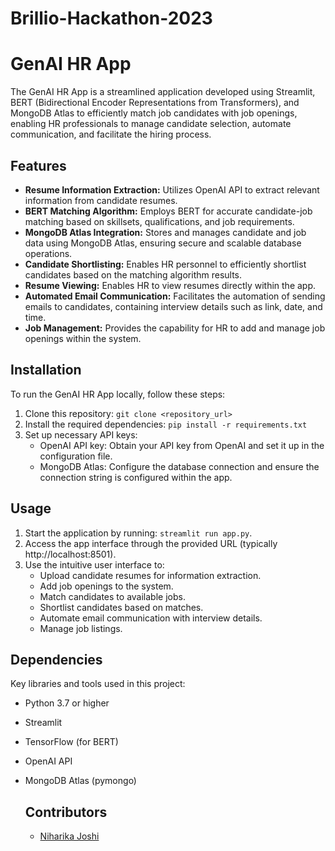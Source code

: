 # Brillio-Hackathon-2023

# GenAI HR App

The GenAI HR App is a streamlined application developed using Streamlit, BERT (Bidirectional Encoder Representations from Transformers), and MongoDB Atlas to efficiently match job candidates with job openings, enabling HR professionals to manage candidate selection, automate communication, and facilitate the hiring process.

## Features

- **Resume Information Extraction:** Utilizes OpenAI API to extract relevant information from candidate resumes.
- **BERT Matching Algorithm:** Employs BERT for accurate candidate-job matching based on skillsets, qualifications, and job requirements.
- **MongoDB Atlas Integration:** Stores and manages candidate and job data using MongoDB Atlas, ensuring secure and scalable database operations.
- **Candidate Shortlisting:** Enables HR personnel to efficiently shortlist candidates based on the matching algorithm results.
- **Resume Viewing:** Enables HR to view resumes directly within the app.
- **Automated Email Communication:** Facilitates the automation of sending emails to candidates, containing interview details such as link, date, and time.
- **Job Management:** Provides the capability for HR to add and manage job openings within the system.

## Installation

To run the GenAI HR App locally, follow these steps:

1. Clone this repository: `git clone <repository_url>`
2. Install the required dependencies: `pip install -r requirements.txt`
3. Set up necessary API keys:
   - OpenAI API key: Obtain your API key from OpenAI and set it up in the configuration file.
   - MongoDB Atlas: Configure the database connection  and ensure the connection string is configured within the app.

## Usage

1. Start the application by running: `streamlit run app.py`.
2. Access the app interface through the provided URL (typically http://localhost:8501).
3. Use the intuitive user interface to:
   - Upload candidate resumes for information extraction.
   - Add job openings to the system.
   - Match candidates to available jobs.
   - Shortlist candidates based on matches.
   - Automate email communication with interview details.
   - Manage job listings.

## Dependencies

Key libraries and tools used in this project:

- Python 3.7 or higher
- Streamlit
- TensorFlow (for BERT)
- OpenAI API
- MongoDB Atlas (pymongo)

  ## Contributors
  - [Niharika Joshi](https://github.com/Niharikajo) 
  
